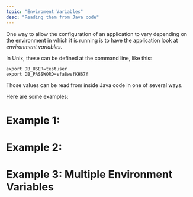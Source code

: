 ```yaml
---
topic: "Enviroment Variables"
desc: "Reading them from Java code"
---
```


One way to allow the configuration of an application to vary depending on the environment in which
it is running is to have the application look at *environment variables*.

In Unix, these can be defined at the command line, like this:

```
export DB_USER=testuser
export DB_PASSWORD=sfa8wefKH67f
```

Those values can be read from inside Java code in one of several ways.

Here are some examples:

# Example 1:


# Example 2:

# Example 3: Multiple Environment Variables

